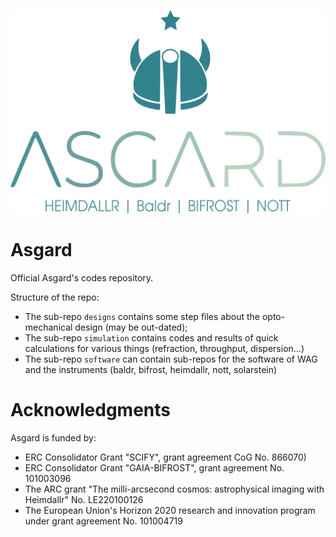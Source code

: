 ![Asgard logo](rsc/asgard_logo.png)

# Asgard
Official Asgard's codes repository.

Structure of the repo:

- The sub-repo ``designs`` contains some step files about the opto-mechanical design (may be out-dated);
- The sub-repo ``simulation`` contains codes and results of quick calculations for various things (refraction, throughput, dispersion...)
- The sub-repo ``software`` can contain sub-repos for the software of WAG and the instruments (baldr, bifrost, heimdallr, nott, solarstein)

# Acknowledgments
Asgard is funded by: 

- ERC Consolidator Grant "SCIFY", grant agreement CoG No. 866070)
- ERC Consolidator Grant "GAIA-BIFROST", grant agreement No. 101003096
- The ARC grant "The milli-arcsecond cosmos: astrophysical imaging with Heimdallr" No. LE220100126
- The European Union's Horizon 2020 research and innovation program under grant agreement No. 101004719
